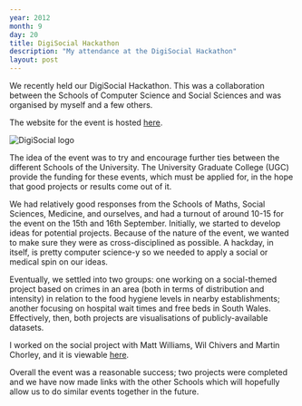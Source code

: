 ```yaml
---
year: 2012
month: 9
day: 20
title: DigiSocial Hackathon
description: "My attendance at the DigiSocial Hackathon"
layout: post
---
```


<p>
We recently held our DigiSocial Hackathon. This was a collaboration between the Schools of
Computer Science and Social Sciences and was organised by myself and a few others.
</p>

<p>The website for the event is hosted <a href="http://users.cs.cf.ac.uk/W.M.Webberley/digisocial/" target="_blank">here</a>.</p>

<img src="/media/blog/digisocial_logo.png" alt="DigiSocial logo" class="blog-image"/>

<p>The idea of the event was to try and encourage further ties between the different Schools of the University. The
University Graduate College (UGC) provide the funding for these events, which must be applied for, in the hope
that good projects or results come out of it.</p>

<p>We had relatively good responses from the Schools of Maths, Social Sciences, Medicine, and ourselves, and had a turnout of around 10-15
for the event on the 15th and 16th September. Initially, we started to develop ideas for potential projects. Because of the
nature of the event, we wanted to make sure they were as cross-disciplined as possible. A hackday, in itself, is pretty
computer science-y so we needed to apply a social or medical spin on our ideas.</p>

<p>Eventually, we settled into two groups: one working on a social-themed project based on crimes in an area (both in terms of
distribution and intensity) in relation to the food hygiene levels in nearby establishments; another focusing on hospital wait times
and free beds in South Wales. Effectively, then, both projects are visualisations of publicly-available datasets.</p>

<p>I worked on the social project with Matt Williams, Wil Chivers and Martin Chorley, and it is viewable <a href="http://ukcrimemashup.nomovingparts.net/" target="_blank">here</a>. </p>

<p>Overall the event was a reasonable success; two projects were
completed and we have now made links with the other Schools which will hopefully allow us to do similar events together in the
future.</p>
